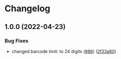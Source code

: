 # Changelog

## 1.0.0 (2022-04-23)


### Bug Fixes

* changed barcode limit: to 24 digits ([#86](https://github.com/aadarsh-ram/folksonomy_api/issues/86)) ([2f33a80](https://github.com/aadarsh-ram/folksonomy_api/commit/2f33a80b627d2bd01811d2649e6c54b0b4451a62))
